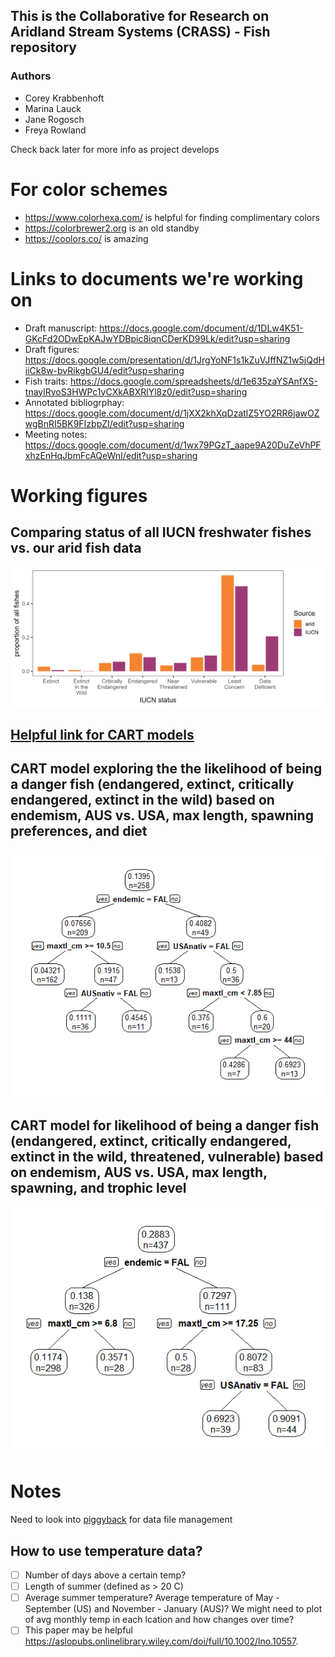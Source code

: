 ## This is the Collaborative for Research on Aridland Stream Systems (CRASS) - Fish repository
### Authors
- Corey Krabbenhoft
- Marina Lauck
- Jane Rogosch
- Freya Rowland


Check back later for more info as project develops

# For color schemes
- <https://www.colorhexa.com/> is helpful for finding complimentary colors
- <https://colorbrewer2.org> is an old standby
- <https://coolors.co/> is amazing

# Links to documents we're working on
- Draft manuscript: https://docs.google.com/document/d/1DLw4K51-GKcFd2ODwEpKAJwYDBpic8iqnCDerKD99Lk/edit?usp=sharing
- Draft figures: https://docs.google.com/presentation/d/1JrgYoNF1s1kZuVJffNZ1w5jQdHiiCk8w-bvRikgbGU4/edit?usp=sharing
- Fish traits: https://docs.google.com/spreadsheets/d/1e635zaYSAnfXS-tnaylRyoS3HWPc1yCXkABXRlYl8z0/edit?usp=sharing
- Annotated bibliogrphay: https://docs.google.com/document/d/1jXX2khXqDzatlZ5YO2RR6jawOZwgBnRI5BK9FIzbpZI/edit?usp=sharing
- Meeting notes: https://docs.google.com/document/d/1wx79PGzT_aape9A20DuZeVhPFxhzEnHqJbmFcAQeWnI/edit?usp=sharing

# Working figures

## Comparing status of all IUCN freshwater fishes vs. our arid fish data
![status](figures/IUCN_v_arid.png)

## [Helpful link for CART models](<https://gsp.humboldt.edu/OLM/R/05_04_CART.html#:~:text=yval%3A%20predicted%20value%20at%20the%20node%20%28yprob%29%3A%20the,next%20to%20a%20node%20indicates%20it%20is%20terminal>)

## CART model exploring the the likelihood of being a danger fish (endangered, extinct, critically endangered, extinct in the wild) based on endemism, AUS vs. USA, max length, spawning preferences, and diet
![CART](figures/DangerFishCART.png)

## CART model for likelihood of being a danger fish (endangered, extinct, critically endangered, extinct in the wild, threatened, vulnerable) based on endemism, AUS vs. USA, max length, spawning, and trophic level
![CART2](figures/DangerFishCART2.png)

# Notes
Need to look into [piggyback](<https://docs.ropensci.org/piggyback/>) for data file management

## How to use temperature data?
- [ ] Number of days above a certain temp?
- [ ] Length of summer (defined as > 20 C)
- [ ] Average summer temperature? Average temperature of May - September (US) and November - January (AUS)? We might need to plot of avg monthly temp in each lcation and how changes over time?
- [ ] This paper may be helpful https://aslopubs.onlinelibrary.wiley.com/doi/full/10.1002/lno.10557. 
